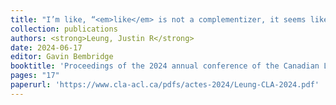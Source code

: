 ```yaml
---
title: "I’m like, “<em>like</em> is not a complementizer, it seems like”"
collection: publications
authors: <strong>Leung, Justin R</strong>
date: 2024-06-17
editor: Gavin Bembridge
booktitle: 'Proceedings of the 2024 annual conference of the Canadian Linguistic Association'
pages: "17"
paperurl: 'https://www.cla-acl.ca/pdfs/actes-2024/Leung-CLA-2024.pdf'
---
```


